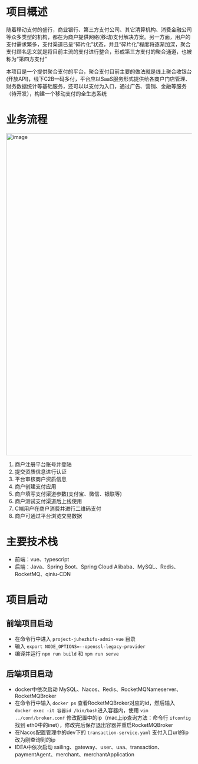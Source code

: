 # 项目概述
随着移动支付的盛行，商业银行、第三方支付公司、其它清算机构、消费金融公司等众多类型的机构，都在为商户提供网络(移动)支付解决方案。另一方面，用户的支付需求繁多，支付渠道已呈“碎片化”状态，并且“碎片化”程度将逐渐加深，聚合支付顾名思义就是将目前主流的支付进行整合，形成第三方支付的聚合通道，也被称为“第四方支付”

本项目是一个提供聚合支付的平台，聚合支付目前主要的做法就是线上聚合收银台(开放API)，线下C2B一码多付，平台应以SaaS服务形式提供给各商户门店管理、财务数据统计等基础服务，还可以以支付为入口，通过广告、营销、金融等服务（待开发），构建一个移动支付的全生态系统

# 业务流程

<img width="875" alt="image" src="https://github.com/GJZ0117/shanjupay/assets/49833979/a279e502-80fe-4a8b-bc4e-d9020dc126a6">

1. 商户注册平台账号并登陆
2. 提交资质信息进行认证
3. 平台审核商户资质信息
4. 商户创建支付应用
5. 商户填写支付渠道参数(支付宝、微信、银联等) 
6. 商户测试支付渠道后上线使用
7. C端用户在商户消费并进行二维码支付
8. 商户可通过平台浏览交易数据

# 主要技术栈
+  前端：vue、typescript
+  后端：Java、Spring Boot、Spring Cloud Alibaba、MySQL、Redis、RocketMQ、qiniu-CDN

# 项目启动
## 前端项目启动
+  在命令行中进入 `project-juhezhifu-admin-vue` 目录
+  输入 `export NODE_OPTIONS=--openssl-legacy-provider`
+  编译并运行 `npm run build` 和 `npm run serve`
## 后端项目启动
+  docker中依次启动 MySQL、Nacos、Redis、RocketMQNameserver、RocketMQBroker
+  在命令行中输入 `docker ps` 查看RocketMQBroker对应的id，然后输入 `docker exec -it 容器id /bin/bash`进入容器内，使用 `vim ../conf/broker.conf` 修改配置中的ip（mac上ip查询方法：命令行 `ifconfig` 找到 eth0中的inet），修改完后保存退出容器并重启RocketMQBroker
+  在Nacos配置管理中的dev下的 `transaction-service.yaml` 支付入口url的ip改为刚查询到的ip
+  IDEA中依次启动 sailing、gateway、user、uaa、transaction、paymentAgent、merchant、merchantApplication
